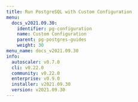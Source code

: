```yaml
---
title: Run PostgreSQL with Custom Configuration
menu:
  docs_v2021.09.30:
    identifier: pg-configuration
    name: Custom Configuration
    parent: pg-postgres-guides
    weight: 30
menu_name: docs_v2021.09.30
info:
  autoscaler: v0.7.0
  cli: v0.22.0
  community: v0.22.0
  enterprise: v0.9.0
  installer: v2021.09.30
  version: v2021.09.30
---
```


